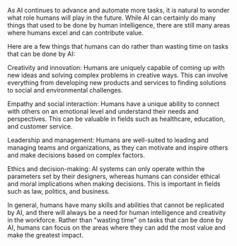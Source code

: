 As AI continues to advance and automate more tasks, it is natural to wonder what role humans will play in the future. While AI can certainly do many things that used to be done by human intelligence, there are still many areas where humans excel and can contribute value.

Here are a few things that humans can do rather than wasting time on tasks that can be done by AI:

Creativity and innovation: Humans are uniquely capable of coming up with new ideas and solving complex problems in creative ways. This can involve everything from developing new products and services to finding solutions to social and environmental challenges.

Empathy and social interaction: Humans have a unique ability to connect with others on an emotional level and understand their needs and perspectives. This can be valuable in fields such as healthcare, education, and customer service.

Leadership and management: Humans are well-suited to leading and managing teams and organizations, as they can motivate and inspire others and make decisions based on complex factors.

Ethics and decision-making: AI systems can only operate within the parameters set by their designers, whereas humans can consider ethical and moral implications when making decisions. This is important in fields such as law, politics, and business.

In general, humans have many skills and abilities that cannot be replicated by AI, and there will always be a need for human intelligence and creativity in the workforce. Rather than "wasting time" on tasks that can be done by AI, humans can focus on the areas where they can add the most value and make the greatest impact.




